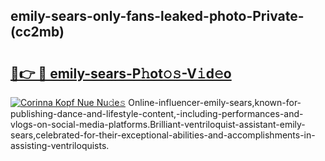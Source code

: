 ## emily-sears-only-fans​-leaked-photo​-Private-(cc2mb)


# <h2><a href="https://mediaupload.pro?title=emily-sears&ref=git">🔗👉 🔴 emily-sears-P𝚑ot𝚘𝚜-V𝚒d𝚎o</a></h2>

[![Corinna Kopf Nue Nu𝚍e𝚜](https://i.imgur.com/0qMVB7G.gif)](https://mediaupload.pro?title=emily-sears&ref=git)
Online-influencer-emily-sears,known-for-publishing-dance-and-lifestyle-content,-including-performances-and-vlogs-on-social-media-platforms.Brilliant-ventriloquist-assistant-emily-sears,celebrated-for-their-exceptional-abilities-and-accomplishments-in-assisting-ventriloquists.  
